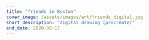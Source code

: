 ```yaml
---
title: "friends in Boston"
cover_image: /assets/images/art/friends_digital.jpg
short_description: "digital drawing (procreate)"
end_date: 2020-08-17  
---
```

